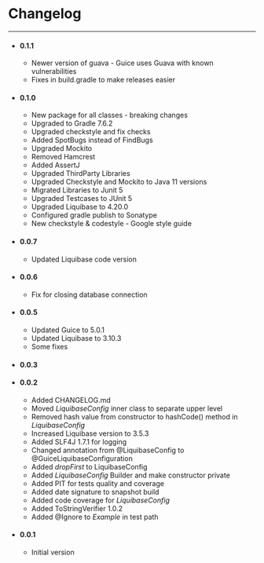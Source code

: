 # Changelog
---

- #### 0.1.1
  - Newer version of guava - Guice uses Guava with known vulnerabilities
  - Fixes in build.gradle to make releases easier

- #### 0.1.0
  - New package for all classes - breaking changes
  - Upgraded to Gradle 7.6.2
  - Upgraded checkstyle and fix checks
  - Added SpotBugs instead of FindBugs
  - Upgraded Mockito
  - Removed Hamcrest
  - Added AssertJ
  - Upgraded ThirdParty Libraries
  - Upgraded Checkstyle and Mockito to Java 11 versions
  - Migrated Libraries to Junit 5
  - Upgraded Testcases to JUnit 5
  - Upgraded Liquibase to 4.20.0
  - Configured gradle publish to Sonatype
  - New checkstyle & codestyle - Google style guide

- #### 0.0.7
    - Updated Liquibase code version

- #### 0.0.6
    - Fix for closing database connection

- #### 0.0.5
    - Updated Guice to 5.0.1
    - Updated Liquibase to 3.10.3
    - Some fixes
     
- #### 0.0.3

- #### 0.0.2
    - Added CHANGELOG.md
    - Moved _LiquibaseConfig_ inner class to separate upper level
    - Removed hash value from constructor to hashCode() method in _LiquibaseConfig_
    - Increased Liquibase version to 3.5.3
    - Added SLF4J 1.7.1 for logging
    - Changed annotation from @LiquibaseConfig to @GuiceLiquibaseConfiguration
    - Added _dropFirst_ to LiquibaseConfig
    - Added _LiquibaseConfig_ Builder and make constructor private
    - Added PIT for tests quality and coverage
    - Added date signature to snapshot build
    - Added code coverage for _LiquibaseConfig_
    - Added ToStringVerifier 1.0.2
    - Added @Ignore to _Example_ in test path

- #### 0.0.1
    - Initial version
